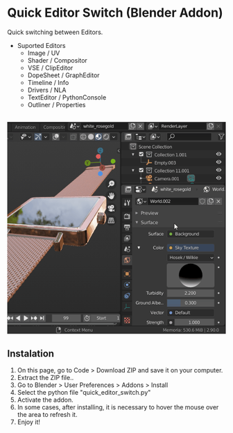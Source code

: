 # Quick Editor Switch (Blender Addon) 
Quick switching between Editors. 
<br>
- Suported Editors
    - Image / UV
    - Shader / Compositor
    - VSE / ClipEditor
    - DopeSheet / GraphEditor
    - Timeline / Info
    - Drivers / NLA
    - TextEditor / PythonConsole
    - Outliner / Properties

<br>
<img src="demo/quick_editor_switch.gif">

## Instalation
1. On this page, go to Code > Download ZIP and save it on your computer. <br>
2. Extract the ZIP file..
3. Go to Blender > User Preferences > Addons > Install 
4. Select the python file "quick_editor_switch.py"
5. Activate the addon.
6. In some cases, after installing, it is necessary to hover the mouse over the area to refresh it.
7. Enjoy it!
